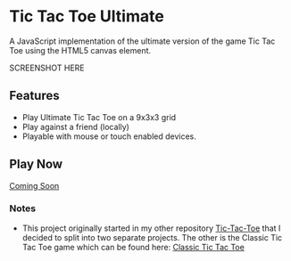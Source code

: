 # Tic Tac Toe Ultimate
A JavaScript implementation of the ultimate version of the game Tic Tac Toe using the HTML5 canvas element.

SCREENSHOT HERE

## Features
- Play Ultimate Tic Tac Toe on a 9x3x3 grid
- Play against a friend (locally)
- Playable with mouse or touch enabled devices.

## Play Now

[Coming Soon](https://github.com/Torvec/tic-tac-toe-ultimate)

### Notes

- This project originally started in my other repository [Tic-Tac-Toe](https://github.com/Torvec/tic-tac-toe) that I decided to split into two separate projects. The other is the Classic Tic Tac Toe game which can be found here: [Classic Tic Tac Toe](https://github.com/Torvec/tic-tac-toe-classic)